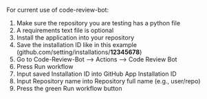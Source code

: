 For current use of code-review-bot:
1. Make sure the repository you are testing has a python file
2. A requirements text file is optional
3. Install the application into your repository
4. Save the installation ID like in this example (github.com/setting/installations/**12345678**)
5. Go to Code-Review-Bot --> Actions --> Code Review Bot
6. Press Run workflow
7. Input saved Installation ID into GitHub App Installation ID
8. Input Repository name into Repository full name (e.g., user/repo)
9. Press the green Run workflow button
